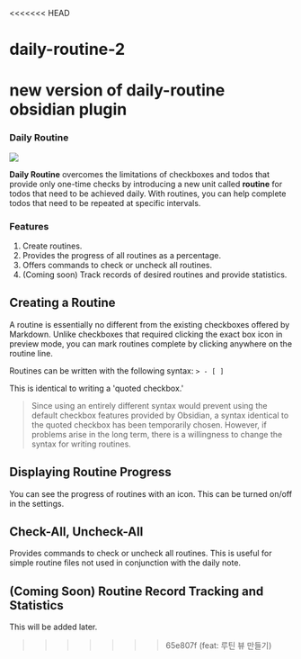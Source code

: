 <<<<<<< HEAD
# daily-routine-2
new version of daily-routine obsidian plugin
=======
### Daily Routine

<img src="https://github.com/user-attachments/assets/4437d94c-bf5c-4269-83ee-b77ee3f4838a">

**Daily Routine** overcomes the limitations of checkboxes and todos that provide only one-time checks by introducing a new unit called **routine** for todos that need to be achieved daily. With routines, you can help complete todos that need to be repeated at specific intervals.

### Features

1. Create routines.
2. Provides the progress of all routines as a percentage.
3. Offers commands to check or uncheck all routines.
4. (Coming soon) Track records of desired routines and provide statistics.

## Creating a Routine

A routine is essentially no different from the existing checkboxes offered by Markdown. Unlike checkboxes that required clicking the exact box icon in preview mode, you can mark routines complete by clicking anywhere on the routine line. 

Routines can be written with the following syntax: `> - [ ]`

This is identical to writing a 'quoted checkbox.'

> Since using an entirely different syntax would prevent using the default checkbox features provided by Obsidian, a syntax identical to the quoted checkbox has been temporarily chosen. However, if problems arise in the long term, there is a willingness to change the syntax for writing routines.

## Displaying Routine Progress

You can see the progress of routines with an icon. This can be turned on/off in the settings.

## Check-All, Uncheck-All

Provides commands to check or uncheck all routines. This is useful for simple routine files not used in conjunction with the daily note.

## (Coming Soon) Routine Record Tracking and Statistics

This will be added later.
>>>>>>> 65e807f (feat: 루틴 뷰 만들기)

